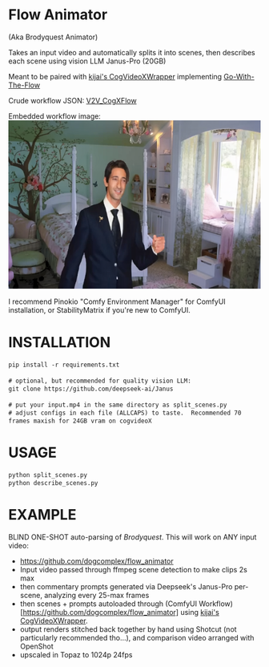 # Flow Animator

(Aka Brodyquest Animator)

Takes an input video and automatically splits it into scenes, then describes each scene using vision LLM Janus-Pro (20GB)

Meant to be paired with [kijai's CogVideoXWrapper](https://github.com/kijai/ComfyUI-CogVideoXWrapper/tree/main) implementing [Go-With-The-Flow](https://eyeline-research.github.io/Go-with-the-Flow/)

Crude workflow JSON: [V2V_CogXFlow](V2V_CogXFlow.json)

Embedded workflow image:
![V2V_CogXFlow](brodyquest_workflow.png)

I recommend Pinokio "Comfy Environment Manager" for ComfyUI installation, or StabilityMatrix if you're new to ComfyUI.


# INSTALLATION
```
pip install -r requirements.txt

# optional, but recommended for quality vision LLM:
git clone https://github.com/deepseek-ai/Janus

# put your input.mp4 in the same directory as split_scenes.py
# adjust configs in each file (ALLCAPS) to taste.  Recommended 70 frames maxish for 24GB vram on cogvideoX
```

# USAGE

```
python split_scenes.py
python describe_scenes.py
```

# EXAMPLE
  
BLIND ONE-SHOT auto-parsing of *Brodyquest*.  This will work on ANY input video:
- https://github.com/dogcomplex/flow_animator
- Input video passed through ffmpeg scene detection to make clips 2s max
- then commentary prompts generated via Deepseek's Janus-Pro per-scene, analyzing every 25-max frames
- then scenes + prompts autoloaded through (ComfyUI Workflow)[https://github.com/dogcomplex/flow_animator] using [kijai's CogVideoXWrapper](https://github.com/kijai/ComfyUI-CogVideoXWrapper/tree/main).  
- output renders stitched back together by hand using Shotcut (not particularly recommended tho...), and comparison video arranged with OpenShot
- upscaled in Topaz to 1024p 24fps

